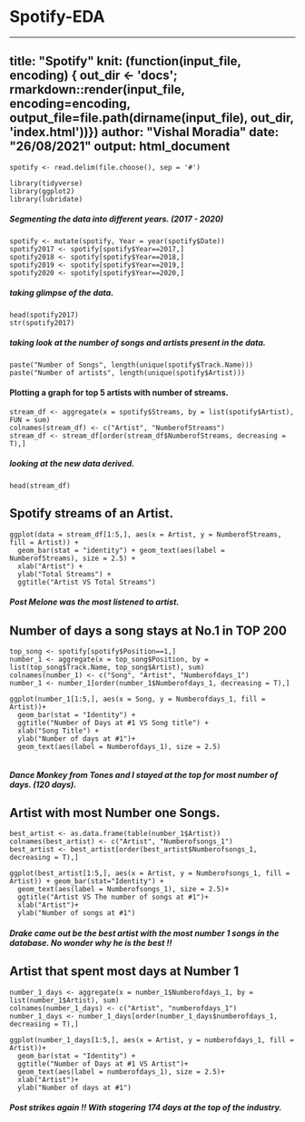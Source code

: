 # Spotify-EDA

---
title: "Spotify"
knit: (function(input_file, encoding) {
  out_dir <- 'docs';
  rmarkdown::render(input_file,
 encoding=encoding,
 output_file=file.path(dirname(input_file), out_dir, 'index.html'))})
author: "Vishal Moradia"
date: "26/08/2021"
output: html_document
---


```{r}
spotify <- read.delim(file.choose(), sep = '#')
```

```{r}
library(tidyverse)
library(ggplot2)
library(lubridate)
```
##### Segmenting the data into different years. (2017 - 2020)

```{r}
spotify <- mutate(spotify, Year = year(spotify$Date))
spotify2017 <- spotify[spotify$Year==2017,]
spotify2018 <- spotify[spotify$Year==2018,]
spotify2019 <- spotify[spotify$Year==2019,]
spotify2020 <- spotify[spotify$Year==2020,]
```

##### taking glimpse of the data.

```{r}
head(spotify2017)
str(spotify2017)
```

##### taking look at the number of songs and artists present in the data.


```{r}
paste("Number of Songs", length(unique(spotify$Track.Name)))
paste("Number of artists", length(unique(spotify$Artist)))
```


#### Plotting a graph for top 5 artists with number of streams.


```{r}
stream_df <- aggregate(x = spotify$Streams, by = list(spotify$Artist), FUN = sum)
colnames(stream_df) <- c("Artist", "NumberofStreams")
stream_df <- stream_df[order(stream_df$NumberofStreams, decreasing = T),]
```

##### looking at the new data derived.

```{r}
head(stream_df)
```

## Spotify streams of an Artist.

```{r}
ggplot(data = stream_df[1:5,], aes(x = Artist, y = NumberofStreams, fill = Artist)) +
  geom_bar(stat = "identity") + geom_text(aes(label = NumberofStreams), size = 2.5) +
  xlab("Artist") + 
  ylab("Total Streams") + 
  ggtitle("Artist VS Total Streams")
```

##### Post Melone was the most listened to artist.


## Number of days a song stays at No.1 in TOP 200

```{r}
top_song <- spotify[spotify$Position==1,]
number_1 <- aggregate(x = top_song$Position, by = list(top_song$Track.Name, top_song$Artist), sum)
colnames(number_1) <- c("Song", "Artist", "Numberofdays_1")
number_1 <- number_1[order(number_1$Numberofdays_1, decreasing = T),]
```

```{r}
ggplot(number_1[1:5,], aes(x = Song, y = Numberofdays_1, fill = Artist))+
  geom_bar(stat = "Identity") +
  ggtitle("Number of Days at #1 VS Song title") +
  xlab("Song Title") +
  ylab("Number of days at #1")+
  geom_text(aes(label = Numberofdays_1), size = 2.5)
  
```


##### Dance Monkey from Tones and I stayed at the top for most number of days. (120 days).


## Artist with most Number one Songs.


```{r}
best_artist <- as.data.frame(table(number_1$Artist))
colnames(best_artist) <- c("Artist", "Numberofsongs_1")
best_artist <- best_artist[order(best_artist$Numberofsongs_1, decreasing = T),]
```

```{r}
ggplot(best_artist[1:5,], aes(x = Artist, y = Numberofsongs_1, fill = Artist)) + geom_bar(stat="Identity") +
  geom_text(aes(label = Numberofsongs_1), size = 2.5)+
  ggtitle("Artist VS The number of songs at #1")+
  xlab("Artist")+
  ylab("Number of songs at #1")
```


##### Drake came out be the best artist with the most number 1 songs in the database. No wonder why he is the best !!

## Artist that spent most days at Number 1


```{r}
number_1_days <- aggregate(x = number_1$Numberofdays_1, by = list(number_1$Artist), sum)
colnames(number_1_days) <- c("Artist", "numberofdays_1")
number_1_days <- number_1_days[order(number_1_days$numberofdays_1, decreasing = T),]
```

```{r}
ggplot(number_1_days[1:5,], aes(x = Artist, y = numberofdays_1, fill = Artist))+
  geom_bar(stat = "Identity") +
  ggtitle("Number of Days at #1 VS Artist")+
  geom_text(aes(label = numberofdays_1), size = 2.5)+
  xlab("Artist")+
  ylab("Number of days at #1")
```

##### Post strikes again !! With stagering 174 days at the top of the industry. 
